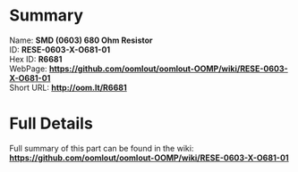 
Summary
=================
  
Name: __SMD (0603) 680 Ohm Resistor__    
ID: __RESE-0603-X-O681-01__   
Hex ID: __R6681__   
WebPage: __https://github.com/oomlout/oomlout-OOMP/wiki/RESE-0603-X-O681-01__   
Short URL: __http://oom.lt/R6681__   

Full Details
==========================
Full summary of this part can be found in the wiki:   
__https://github.com/oomlout/oomlout-OOMP/wiki/RESE-0603-X-O681-01__    

